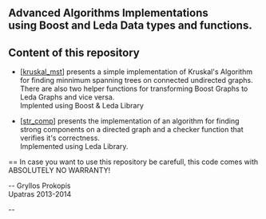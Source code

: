 
Advanced Algorithms Implementations<br> using Boost and Leda Data types and functions.
----

Content of this repository
--
* [[kruskal_mst](https://github.com/Nacho-Libre/kruskal_strong_comp/tree/master/kruskal_mst)] presents a simple implementation of Kruskal's Algorithm for finding minnimum spanning trees on connected undirected graphs. There are also two helper functions for transforming Boost Graphs to Leda Graphs and vice versa.<br>Implented using Boost & Leda Library


* [[str_comp](https://github.com/Nacho-Libre/kruskal_strong_comp/tree/master/str_comp)] presents the implementation of an algorithm for finding strong components on a directed graph and a checker function that verifies it's correctness. <br>Implemented using Leda Library.


==
In case you want to use this repository be carefull, this code comes with ABSOLUTELY NO WARRANTY!

--
Gryllos Prokopis<br> 
Upatras 2013-2014 

--
